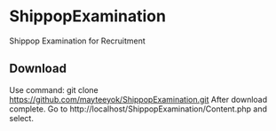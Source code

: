 # ShippopExamination
Shippop Examination for Recruitment

## Download
Use command: git clone https://github.com/mayteeyok/ShippopExamination.git
After download complete. Go to http://localhost/ShippopExamination/Content.php and select.
